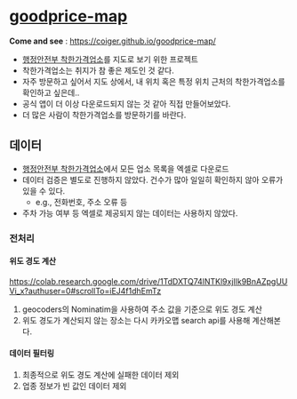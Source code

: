 # [goodprice-map](https://coiger.github.io/goodprice-map/)
**Come and see** : https://coiger.github.io/goodprice-map/  
- [행정안전부 착한가격업소](https://www.goodprice.go.kr/index.jsp)를 지도로 보기 위한 프로젝트
- 착한가격업소는 취지가 참 좋은 제도인 것 같다.
- 자주 방문하고 싶어서 지도 상에서, 내 위치 혹은 특정 위치 근처의 착한가격업소를 확인하고 싶은데..
- 공식 앱이 더 이상 다운로드되지 않는 것 같아 직접 만들어보았다.
- 더 많은 사람이 착한가격업소를 방문하기를 바란다.

## 데이터
- [행정안전부 착한가격업소](https://www.goodprice.go.kr/index.jsp)에서 모든 업소 목록을 엑셀로 다운로드
- 데이터 검증은 별도로 진행하지 않았다. 건수가 많아 일일히 확인하지 않아 오류가 있을 수 있다.
  - e.g., 전화번호, 주소 오류 등
- 주차 가능 여부 등 엑셀로 제공되지 않는 데이터는 사용하지 않았다.

### 전처리
#### 위도 경도 계산
https://colab.research.google.com/drive/1TdDXTQ74lNTKl9xjIlk9BnAZpgUUVi_x?authuser=0#scrollTo=iEJ4f1dhEmTz
1. geocoders의 Nominatim을 사용하여 주소 값을 기준으로 위도 경도 계산
2. 위도 경도가 계산되지 않는 장소는 다시 카카오맵 search api를 사용해 계산해본다.

#### 데이터 필터링
1. 최종적으로 위도 경도 계산에 실패한 데이터 제외
2. 업종 정보가 빈 값인 데이터 제외
